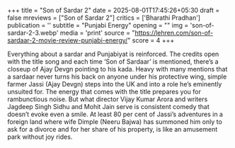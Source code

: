 +++
title = "Son of Sardar 2"
date = 2025-08-01T17:45:26+05:30
draft = false
mreviews = ["Son of Sardar 2"]
critics = ['Bharathi Pradhan']
publication = ''
subtitle = "Punjabi Energy"
opening = ""
img = 'son-of-sardar-2-3.webp'
media = 'print'
source = "https://lehren.com/son-of-sardaar-2-movie-review-punjabi-energy/"
score = 4
+++

Everything about a sardar and Punjabiyat is reinforced. The credits open with the title song and each time ‘Son of Sardaar’ is mentioned, there’s a closeup of Ajay Devgn pointing to his kada. Heavy with many mentions that a sardaar never turns his back on anyone under his protective wing, simple farmer Jassi (Ajay Devgn) steps into the UK and into a role he’s eminently unsuited for. The energy that comes with the title prepares you for rambunctious noise. But what director Vijay Kumar Arora and writers Jagdeep Singh Sidhu and Mohit Jain serve is consistent comedy that doesn’t evoke even a smile. At least 80 per cent of Jassi’s adventures in a foreign land where wife Dimple (Neeru Bajwa) has summoned him only to ask for a divorce and for her share of his property, is like an amusement park without joy rides.
